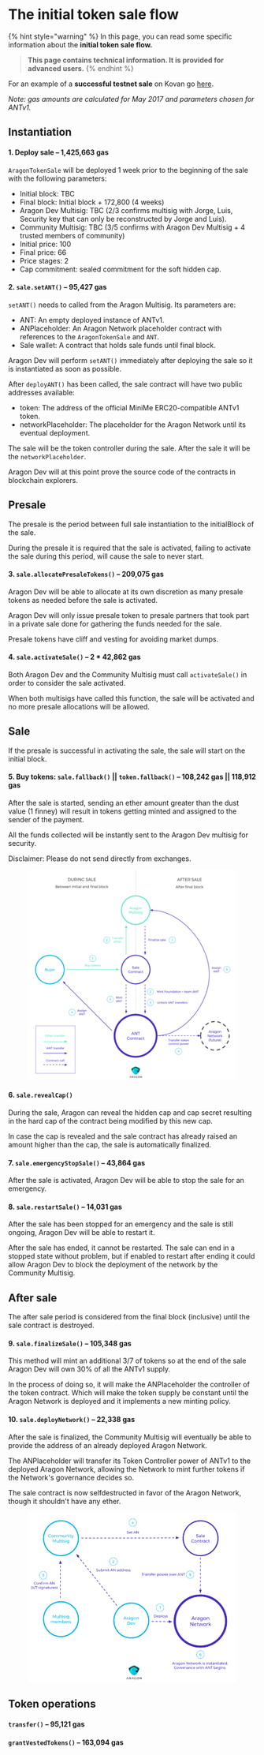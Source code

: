 # The initial token sale flow

{% hint style="warning" %}
In this page, you can read some specific information about the **initial token sale flow.**

> **This page contains technical information. It is provided for advanced users.**
{% endhint %}

For an example of a **successful testnet sale** on Kovan go [here](https://kovan.etherscan.io/address/0x506E1db7DA1B3876eAcd2EdDf6ED551A7F2787D0).

_Note: gas amounts are calculated for May 2017 and parameters chosen for ANTv1._

## Instantiation

#### 1. Deploy sale – 1,425,663 gas

`AragonTokenSale` will be deployed 1 week prior to the beginning of the sale with the following parameters:

* Initial block: TBC
* Final block: Initial block + 172,800 (4 weeks)
* Aragon Dev Multisig: TBC (2/3 confirms multisig with Jorge, Luis, Security key that can only be reconstructed by Jorge and Luis).
* Community Multisig: TBC (3/5 confirms with Aragon Dev Multisig + 4 trusted members of community)
* Initial price: 100
* Final price: 66
* Price stages: 2
* Cap commitment: sealed commitment for the soft hidden cap.

#### 2. `sale.setANT()` – 95,427 gas

`setANT()` needs to called from the Aragon Multisig. Its parameters are:

* ANT: An empty deployed instance of ANTv1.
* ANPlaceholder: An Aragon Network placeholder contract with references to the `AragonTokenSale` and `ANT`.
* Sale wallet: A contract that holds sale funds until final block.

Aragon Dev will perform `setANT()` immediately after deploying the sale so it is instantiated as soon as possible.

After `deployANT()` has been called, the sale contract will have two public addresses available:

* token: The address of the official MiniMe ERC20-compatible ANTv1 token.
* networkPlaceholder: The placeholder for the Aragon Network until its eventual deployment.

The sale will be the token controller during the sale. After the sale it will be the `networkPlaceholder`.

Aragon Dev will at this point prove the source code of the contracts in blockchain explorers.

## Presale

The presale is the period between full sale instantiation to the initialBlock of the sale.

During the presale it is required that the sale is activated, failing to activate the sale during this period, will cause the sale to never start.

#### 3. `sale.allocatePresaleTokens()` – 209,075 gas

Aragon Dev will be able to allocate at its own discretion as many presale tokens as needed before the sale is activated.

Aragon Dev will only issue presale token to presale partners that took part in a private sale done for gathering the funds needed for the sale.

Presale tokens have cliff and vesting for avoiding market dumps.

#### 4. `sale.activateSale()` – 2 \* 42,862 gas

Both Aragon Dev and the Community Multisig must call `activateSale()` in order to consider the sale activated.

When both multisigs have called this function, the sale will be activated and no more presale allocations will be allowed.

## Sale

If the presale is successful in activating the sale, the sale will start on the initial block.

#### 5. Buy tokens: `sale.fallback()` || `token.fallback()` – 108,242 gas || 118,912 gas

After the sale is started, sending an ether amount greater than the dust value (1 finney) will result in tokens getting minted and assigned to the sender of the payment.

All the funds collected will be instantly sent to the Aragon Dev multisig for security.

Disclaimer: Please do not send directly from exchanges.

<figure><img src="../../.gitbook/assets/initial sale 1.png" alt=""><figcaption></figcaption></figure>

#### 6. `sale.revealCap()`

During the sale, Aragon can reveal the hidden cap and cap secret resulting in the hard cap of the contract being modified by this new cap.

In case the cap is revealed and the sale contract has already raised an amount higher than the cap, the sale is automatically finalized.

#### 7. `sale.emergencyStopSale()` – 43,864 gas

After the sale is activated, Aragon Dev will be able to stop the sale for an emergency.

#### 8. `sale.restartSale()` – 14,031 gas

After the sale has been stopped for an emergency and the sale is still ongoing, Aragon Dev will be able to restart it.

After the sale has ended, it cannot be restarted. The sale can end in a stopped state without problem, but if enabled to restart after ending it could allow Aragon Dev to block the deployment of the network by the Community Multisig.

## After sale

The after sale period is considered from the final block (inclusive) until the sale contract is destroyed.

#### 9. `sale.finalizeSale()` – 105,348 gas

This method will mint an additional 3/7 of tokens so at the end of the sale Aragon Dev will own 30% of all the ANTv1 supply.

In the process of doing so, it will make the ANPlaceholder the controller of the token contract. Which will make the token supply be constant until the Aragon Network is deployed and it implements a new minting policy.

#### 10. `sale.deployNetwork()` – 22,338 gas

After the sale is finalized, the Community Multisig will eventually be able to provide the address of an already deployed Aragon Network.

The ANPlaceholder will transfer its Token Controller power of ANTv1 to the deployed Aragon Network, allowing the Network to mint further tokens if the Network's governance decides so.

The sale contract is now selfdestructed in favor of the Aragon Network, though it shouldn't have any ether.

<figure><img src="../../.gitbook/assets/initial sale 2.png" alt=""><figcaption></figcaption></figure>

## Token operations

#### `transfer()` – 95,121 gas

#### `grantVestedTokens()` – 163,094 gas
